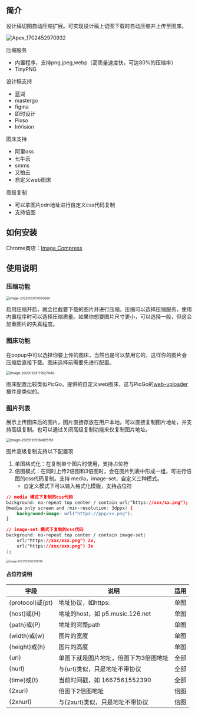 ## 简介

设计稿切图自动压缩扩展。可实现设计稿上切图下载时自动压缩并上传至图床。

![Apex_1702452970932](https://cdn.lkangle.cn/picgo/Apex_1702452970932.gif)

压缩服务
- 内置程序，支持png,jpeg,webp（高质量速度快，可达80%的压缩率）
- TinyPNG

设计稿支持
- 蓝湖
- mastergo
- figma
- 即时设计
- Pixso
- InVision


图床支持

- 阿里oss
- 七牛云
- smms
- 又拍云
- 自定义web图床

高级复制

- 可以拿图片cdn地址进行自定义css代码复制
- 支持倍图



## 如何安装

Chrome商店：[Image Compress](https://chromewebstore.google.com/detail/image-compress/gfoijlioecfilfdlanciagkehejaiclf?hl=zh-CN)


## 使用说明

### 压缩功能

<img src="https://cdn.lkangle.cn/picgo/image-20231123170550690.png" alt="image-20231123170550690" style="zoom:60%;" />

启用压缩开启，就会拦截要下载的图片并进行压缩。压缩可以选择压缩服务，使用内置程序时可以选择压缩质量。如果你想要图片尺寸更小，可以选择一般，但这会加重图片的失真程度。

### 图床功能

在popup中可以选择你要上传的图床，当然也是可以禁用它的，这样你的图片会压缩后直接下载。图床选择前需要先进行配置。

<img src="https://cdn.lkangle.cn/picgo/image-20231123171527940.png" alt="image-20231123171527940" style="zoom:67%;" />

图床配置比较类似PicGo。提供的自定义web图床，这与PicGo的[web-uploader](https://github.com/yuki-xin/picgo-plugin-web-uploader)插件是类似的。



### 图片列表

展示上传图床后的图片，图片直接存放在用户本地。可以直接复制图片地址，并支持高级复制。也可以通过关闭高级复制功能来仅复制图片地址。

<img src="https://cdn.lkangle.cn/picgo/image-20231123184815151.png" alt="image-20231123184815151" style="zoom:67%;" />



图片高级复制支持以下配置项

1. 单图格式化：在复制单个图片时使用，支持占位符
2. 倍图模式：在同时上传2倍图和3倍图时，会在图片列表中形成一组，可进行倍图的css代码复制。支持 media，image-set，自定义三种模式。
   - 自定义模式下可以输入格式化模版，支持占位符

```css
// media 模式下复制的css代码
background: no-repeat top center / contain url("https://xxx/xx.png");
@media only screen and (min-resolution: 3dppx) {
    background-image: url("https://ppp/xx.png");
}

// image-set 模式下复制的css代码
background: no-repeat top center / contain image-set(
    url("https://xxx/xxx.png") 2x,
    url("https://xxx/xxx.png") 3x
);
```

<img src="https://cdn.lkangle.cn/picgo/image-20231123185258746.png" alt="image-20231123185258746" style="zoom:50%;" />

#### 占位符说明

| 字段             | 说明                                  | 适用 |
| ---------------- | ------------------------------------- | ---- |
| {protocol}或{pt} | 地址协议，如https:                    | 单图 |
| {host}或{H}      | 地址的host，如 p5.music.126.net       | 单图 |
| {path}或{P}      | 地址的完整path                        | 单图 |
| {width}或{w}     | 图片的宽度                            | 单图 |
| {height}或{h}    | 图片的高度                            | 单图 |
| {url}            | 单图下就是图片地址，倍图下为3倍图地址 | 全部 |
| {nurl}           | 与{url}类似，只是地址不带协议         | 全部 |
| {time}或{t}      | 当前时间戳，如 1667561552390          | 全部 |
| {2xurl}          | 倍图下2倍图地址                       | 倍图 |
| {2xnurl}          | 与{2xurl}类似，只是地址不带协议       | 倍图 |
